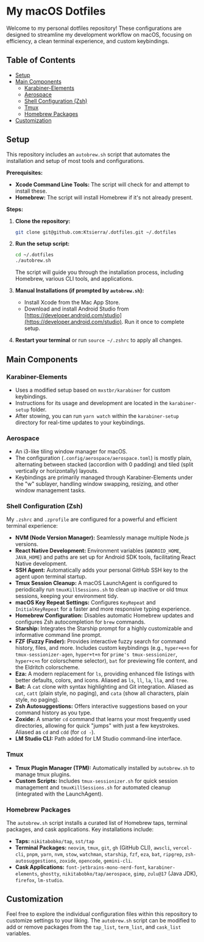 # My macOS Dotfiles

Welcome to my personal dotfiles repository! These configurations are designed to streamline my development workflow on macOS, focusing on efficiency, a clean terminal experience, and custom keybindings.

## Table of Contents

- [Setup](#setup)
- [Main Components](#main-components)
  - [Karabiner-Elements](#karabiner-elements)
  - [Aerospace](#aerospace)
  - [Shell Configuration (Zsh)](#shell-configuration-zsh)
  - [Tmux](#tmux)
  - [Homebrew Packages](#homebrew-packages)
- [Customization](#customization)

## Setup

This repository includes an `autobrew.sh` script that automates the installation and setup of most tools and configurations.

**Prerequisites:**

- **Xcode Command Line Tools:** The script will check for and attempt to install these.
- **Homebrew:** The script will install Homebrew if it's not already present.

**Steps:**

1. **Clone the repository:**

    ```bash
    git clone git@github.com:Ktsierra/.dotfiles.git ~/.dotfiles
    ```

2. **Run the setup script:**

    ```bash
    cd ~/.dotfiles
    ./autobrew.sh
    ```

    The script will guide you through the installation process, including Homebrew, various CLI tools, and applications.
3. **Manual Installations (if prompted by `autobrew.sh`):**
    - Install Xcode from the Mac App Store.
    - Download and install Android Studio from [https://developer.android.com/studio](https://developer.android.com/studio). Run it once to complete setup.
4. **Restart your terminal** or run `source ~/.zshrc` to apply all changes.

## Main Components

### Karabiner-Elements

- Uses a modified setup based on `mxstbr/karabiner` for custom keybindings.
- Instructions for its usage and development are located in the `karabiner-setup` folder.
- After stowing, you can run `yarn watch` within the `karabiner-setup` directory for real-time updates to your keybindings.

### Aerospace

- An i3-like tiling window manager for macOS.
- The configuration (`.config/aerospace/aerospace.toml`) is mostly plain, alternating between stacked (accordion with 0 padding) and tiled (split vertically or horizontally) layouts.
- Keybindings are primarily managed through Karabiner-Elements under the "w" sublayer, handling window swapping, resizing, and other window management tasks.

### Shell Configuration (Zsh)

My `.zshrc` and `.zprofile` are configured for a powerful and efficient terminal experience:

- **NVM (Node Version Manager):** Seamlessly manage multiple Node.js versions.
- **React Native Development:** Environment variables (`ANDROID_HOME`, `JAVA_HOME`) and paths are set up for Android SDK tools, facilitating React Native development.
- **SSH Agent:** Automatically adds your personal GitHub SSH key to the agent upon terminal startup.
- **Tmux Session Cleanup:** A macOS LaunchAgent is configured to periodically run `tmuxKillSessions.sh` to clean up inactive or old tmux sessions, keeping your environment tidy.
- **macOS Key Repeat Settings:** Configures `KeyRepeat` and `InitialKeyRepeat` for a faster and more responsive typing experience.
- **Homebrew Configuration:** Disables automatic Homebrew updates and configures Zsh autocompletion for `brew` commands.
- **Starship:** Integrates the Starship prompt for a highly customizable and informative command line prompt.
- **FZF (Fuzzy Finder):** Provides interactive fuzzy search for command history, files, and more. Includes custom keybindings (e.g., `hyper+e+n` for `tmux-sessionizer-agen`, `hyper+t+n` for `prime's tmux-sessionizer`, `hyper+c+n` for colorscheme selector), `bat` for previewing file content, and the Eldritch colorscheme.
- **Eza:** A modern replacement for `ls`, providing enhanced file listings with better defaults, colors, and icons. Aliased as `ls`, `ll`, `la`, `lla`, and `tree`.
- **Bat:** A `cat` clone with syntax highlighting and Git integration. Aliased as `cat`, `catt` (plain style, no paging), and `cata` (show all characters, plain style, no paging).
- **Zsh Autosuggestions:** Offers interactive suggestions based on your command history as you type.
- **Zoxide:** A smarter `cd` command that learns your most frequently used directories, allowing for quick "jumps" with just a few keystrokes. Aliased as `cd` and `cdd` (for `cd -`).
- **LM Studio CLI:** Path added for LM Studio command-line interface.

### Tmux

- **Tmux Plugin Manager (TPM):** Automatically installed by `autobrew.sh` to manage tmux plugins.
- **Custom Scripts:** Includes `tmux-sessionizer.sh` for quick session management and `tmuxKillSessions.sh` for automated cleanup (integrated with the LaunchAgent).

### Homebrew Packages

The `autobrew.sh` script installs a curated list of Homebrew taps, terminal packages, and cask applications. Key installations include:

- **Taps:** `nikitabobko/tap`, `sst/tap`
- **Terminal Packages:** `neovim`, `tmux`, `git`, `gh` (GitHub CLI), `awscli`, `vercel-cli`, `pnpm`, `yarn`, `nvm`, `stow`, `watchman`, `starship`, `fzf`, `eza`, `bat`, `ripgrep`, `zsh-autosuggestions`, `zoxide`, `opencode`, `gemini-cli`.
- **Cask Applications:** `font-jetbrains-mono-nerd-font`, `karabiner-elements`, `ghostty`, `nikitabobko/tap/aerospace`, `gimp`, `zulu@17` (Java JDK), `firefox`, `lm-studio`.

## Customization

Feel free to explore the individual configuration files within this repository to customize settings to your liking. The `autobrew.sh` script can be modified to add or remove packages from the `tap_list`, `term_list`, and `cask_list` variables.
